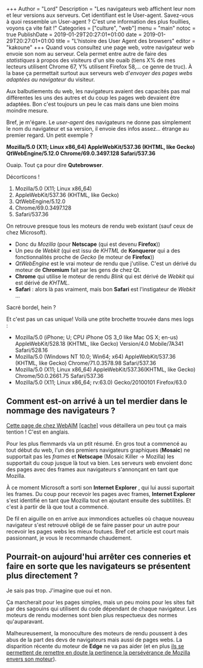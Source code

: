 +++
Author = "Lord"
Description = "Les navigateurs web affichent leur nom et leur versions aux serveurs. Cet identifiant est le User-agent. Savez-vous à quoi ressemble un User-agent ? C'est une information des plus fouillies, voyons ça vite fait !"
Categories = ["culture", "web"]
menu = "main"
notoc = true
PublishDate = 2019-01-29T20:27:01+01:00
date = 2019-01-29T20:27:01+01:00
title = "L'histoire des User Agent des browsers"
editor = "kakoune"
+++
Quand vous consultez une page web, votre navigateur web envoie son nom au serveur.
Cela permet entre autre de faire des *statistiques* à propos des visiteurs d'un site ouaib (tiens X% de mes lecteurs utilisent Chrome 67, Y% utilisent Firefox 58,… ce genre de truc).
À la base ça permettait surtout aux serveurs web d'*envoyer des pages webs adaptées au navigateur* du visiteur.

Aux balbutiements du web, les navigateurs avaient des capacités pas mal différentes les uns des autres et du coup les pages web devaient être adaptées.
Bon c'est toujours un peu le cas mais dans une bien moins moindre mesure.

Bref, je m'égare.
Le *user-agent* des navigateurs ne donne pas simplement le nom du navigateur et sa version, il envoie des infos assez… étrange au premier regard.
Un petit exemple ?

**Mozilla/5.0 (X11; Linux x86_64) AppleWebKit/537.36 (KHTML, like Gecko) QtWebEngine/5.12.0 Chrome/69.0.3497.128 Safari/537.36**

Ouaip.
Tout ça pour dire **Qutebrowser**.

Décorticons !

  1. Mozilla/5.0 (X11; Linux x86_64)
  2. AppleWebKit/537.36 (KHTML, like Gecko)
  3. QtWebEngine/5.12.0
  4. Chrome/69.0.3497.128
  5. Safari/537.36

On retrouve presque tous les moteurs de rendu web existant (sauf ceux de chez Microsoft).

  - Donc du *Mozilla* (pour **Netscape** (qui est devenu **Firefox**)) 
  - Un peu de *Webkit* (qui est issu de *KHTML* de **Konqueror** qui a des fonctionnalités proche de *Gecko* (le moteur de **Firefox**))
  - *QtWebEngine* est le vrai moteur de rendu que j'utilise. C'est un dérivé du moteur de **Chromium** fait par les gens de chez Qt.
  - **Chrome** qui utilise le moteur de rendu *Blink* qui est dérivé de *Webkit* qui est dérivé de *KHTML*.
  - **Safari** : alors là pas vraiment, mais bon **Safari** est l'instigateur de *Webkit* …

Sacré bordel, hein ?

Et c'est pas un cas unique!
Voilà une ptite brochette trouvée dans mes logs :

  - Mozilla/5.0 (iPhone; U; CPU iPhone OS 3_0 like Mac OS X; en-us) AppleWebKit/528.18 (KHTML, like Gecko) Version/4.0 Mobile/7A341 Safari/528.16
  - Mozilla/5.0 (Windows NT 10.0; Win64; x64) AppleWebKit/537.36 (KHTML, like Gecko) Chrome/71.0.3578.98 Safari/537.36
  - Mozilla/5.0 (X11; Linux x86_64) AppleWebKit/537.36(KHTML, like Gecko) Chrome/50.0.2661.75 Safari/537.36
  - Mozilla/5.0 (X11; Linux x86_64; rv:63.0) Gecko/20100101 Firefox/63.0

## Comment est-on arrivé à un tel merdier dans le nommage des navigateurs ?

[Cette page de chez WebAIM](https://webaim.org/blog/user-agent-string-history/) [[cache]](original) vous détaillera un peu tout ça mais tention ! C'est en anglais.

Pour les plus flemmards vla un ptit résumé.
En gros tout a commencé au tout début du web, l'un des premiers navigateurs graphiques (**Mosaic**) ne supportait pas les *frames* et **Netscape** (Mosaic Killer → Mozilla) les supportait du coup jusque là tout va bien.
Les serveurs web envoient donc des pages avec des frames aux navigateurs s'annonçant en tant que Mozilla.

À ce moment Microsoft a sorti son **Internet Explorer** , qui lui aussi suportait les frames.
Du coup pour recevoir les pages avec frames, **Internet Explorer** s'est identifié en tant que Mozilla tout en ajoutant ensuite des subtilités.
Et c'est à partir de là que tout a commencé.

De fil en aiguille on en arrive aux immondices actuelles où chaque nouveau navigateur s'est retrouvé obligé de se faire passer pour un autre pour recevoir les pages webs les mieux foutues.
Bref cet article est court mais passionnant, je vous le recommande chaudement.

## Pourrait-on aujourd'hui arrêter ces conneries et faire en sorte que les navigateurs se présentent plus directement ?
Je sais pas trop.
J'imagine que oui et non.

Ça marcherait pour les pages simples, mais un peu moins pour les sites fait par des sagouins qui utilisent du code dépendant de chaque navigateur.
Les moteurs de rendu modernes sont bien plus respectueux des normes qu'auparavant.

Malheureusement, la monoculture des moteurs de rendu poussent à des abus de la part des devs de navigateurs mais aussi de pages webs.
La disparition récente du moteur de **Edge** ne va pas aider (et en plus [ils se permettent de remettre en doute la pertinence la persévérance de Mozilla envers son moteur](https://www.zdnet.com/article/microsoft-guy-mozilla-should-give-up-on-firefox-and-go-with-chromium-too/)).

